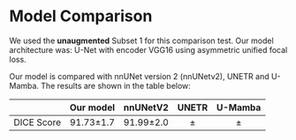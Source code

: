 # Model Comparison 

We used the **unaugmented** Subset 1 for this comparison test. Our model architecture was: U-Net with encoder VGG16 using asymmetric unified focal loss.

Our model is compared with nnUNet version 2 (nnUNetv2), UNETR and U-Mamba. The results are shown in the table below:

|           | Our model   |  nnUNetV2  |   UNETR    |   U-Mamba   |
|:---------:|:-----------:|:----------:|:----------:|:-----------:|
| DICE Score| 91.73±1.7   | 91.99±2.0  |    ±       |     ±       |

